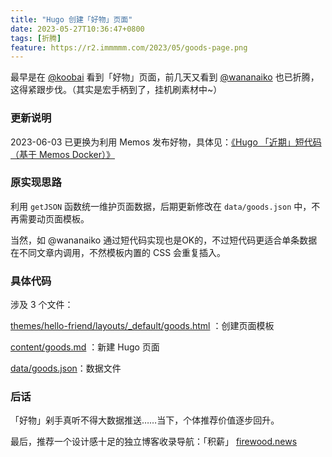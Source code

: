 ```yaml
---
title: "Hugo 创建「好物」页面"
date: 2023-05-27T10:36:47+0800
tags: [折腾]
feature: https://r2.immmmm.com/2023/05/goods-page.png
---
```


最早是在 [@koobai](https://koobai.com/hardware/) 看到「好物」页面，前几天又看到 [@wananaiko](https://www.wananaiko.com/goods/) 也已折腾，这得紧跟步伐。（其实是宏手柄到了，挂机刷素材中~）

<!--more-->

### 更新说明

2023-06-03 已更换为利用 Memos 发布好物，具体见：[《Hugo 「近期」短代码（基于 Memos Docker）》](https://immmmm.com/hugo-shortcodes-recently-by-memos/#%E8%BF%91%E6%9C%9F%E5%A5%BD%E7%89%A9)

### 原实现思路

利用 `getJSON` 函数统一维护页面数据，后期更新修改在 `data/goods.json` 中，不再需要动页面模板。

当然，如 @wananaiko 通过短代码实现也是OK的，不过短代码更适合单条数据在不同文章内调用，不然模板内置的 CSS 会重复插入。

### 具体代码

涉及 3 个文件：

[themes/hello-friend/layouts/_default/goods.html](https://github.com/lmm214/immmmm/blob/master/themes/hello-friend/layouts/_default/goods.html) ：创建页面模板

[content/goods.md](https://github.com/lmm214/immmmm/blob/master/content/goods.md) ：新建 Hugo 页面

[data/goods.json](https://github.com/lmm214/immmmm/blob/master/master/static/goods/goods.json)：数据文件

### 后话

「好物」剁手真听不得大数据推送……当下，个体推荐价值逐步回升。

最后，推荐一个设计感十足的独立博客收录导航：「积薪」 [firewood.news](https://firewood.news/)

